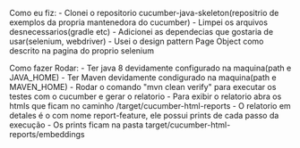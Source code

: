 Como eu fiz:
    - Clonei o repositorio cucumber-java-skeleton(repositrio de exemplos da propria mantenedora do cucumber)
    - Limpei os arquivos desnecessarios(gradle etc)
    - Adicionei as dependecias que gostaria de usar(selenium, webdriver)
    - Usei o design pattern Page Object como descrito na pagina do proprio selenium
    
Como fazer Rodar:
    - Ter java 8 devidamente configurado na maquina(path e JAVA_HOME)
    - Ter Maven devidamente condigurado na maquina(path e MAVEN_HOME)
    - Rodar o comando "mvn clean verify" para executar os testes com o cucumber e gerar o relatorio
    - Para exibir o relatorio abra os htmls que ficam no caminho  /target/cucumber-html-reports
    - O relatorio em detales é o com nome report-feature, ele possui prints de cada passo da execução
    - Os prints ficam na pasta target/cucumber-html-reports/embeddings